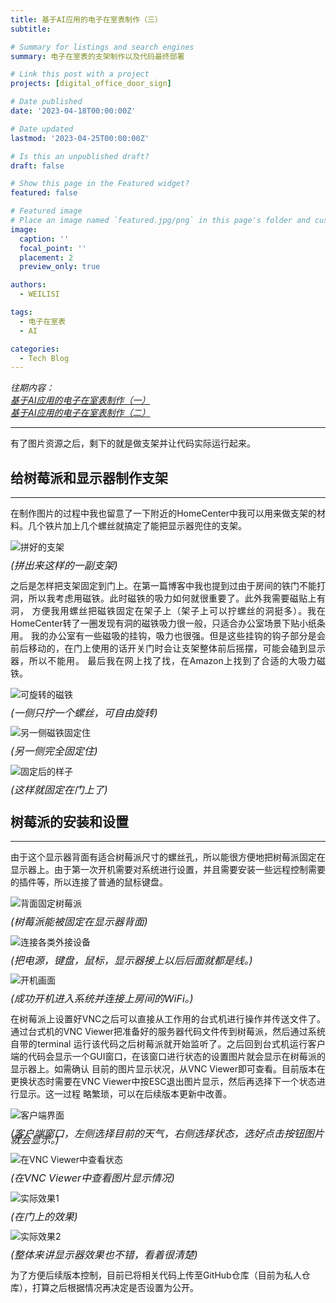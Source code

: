 ```yaml
---
title: 基于AI应用的电子在室表制作（三）
subtitle: 

# Summary for listings and search engines
summary: 电子在室表的支架制作以及代码最终部署

# Link this post with a project
projects: [digital_office_door_sign]

# Date published
date: '2023-04-18T00:00:00Z'

# Date updated
lastmod: '2023-04-25T00:00:00Z'

# Is this an unpublished draft?
draft: false

# Show this page in the Featured widget?
featured: false

# Featured image
# Place an image named `featured.jpg/png` in this page's folder and customize its options here.
image:
  caption: ''
  focal_point: ''
  placement: 2
  preview_only: true

authors:
  - WEILISI

tags:
  - 电子在室表
  - AI

categories:
  - Tech Blog
---
```

*往期内容：*  
*[基于AI应用的电子在室表制作（一）](https://weils302.com/zh/techblog/status_list_1_20230407/)*  
*[基于AI应用的电子在室表制作（二）](https://weils302.com/zh/techblog/status_list_2_20230415/)*

---

有了图片资源之后，剩下的就是做支架并让代码实际运行起来。


## 给树莓派和显示器制作支架 
--------------------
<div style="text-align: justify;">
在制作图片的过程中我也留意了一下附近的HomeCenter中我可以用来做支架的材料。几个铁片加上几个螺丝就搞定了能把显示器兜住的支架。
</div>

![拼好的支架](IMG_8799.jpg "图片来源: Ⓒ WEILISI")
<p style="font-size: 16px; line-height: 0.6;"><i>(拼出来这样的一副支架)</i></p>

<div style="text-align: justify;">
之后是怎样把支架固定到门上。在第一篇博客中我也提到过由于房间的铁门不能打洞，所以我考虑用磁铁。此时磁铁的吸力如何就很重要了。此外我需要磁贴上有洞，
方便我用螺丝把磁铁固定在架子上（架子上可以拧螺丝的洞挺多）。我在HomeCenter转了一圈发现有洞的磁铁吸力很一般，只适合办公室场景下贴小纸条用。
我的办公室有一些磁吸的挂钩，吸力也很强。但是这些挂钩的钩子部分是会前后移动的，在门上使用的话开关门时会让支架整体前后摇摆，可能会磕到显示器，所以不能用。
最后我在网上找了找，在Amazon上找到了合适的大吸力磁铁。
</div>

![可旋转的磁铁](IMG_8949.jpg "图片来源: Ⓒ WEILISI")
<p style="font-size: 16px; line-height: 0.6;"><i>(一侧只拧一个螺丝，可自由旋转)</i></p>

![另一侧磁铁固定住](IMG_8950.jpg "图片来源: Ⓒ WEILISI")
<p style="font-size: 16px; line-height: 0.6;"><i>(另一侧完全固定住)</i></p>

![固定后的样子](IMG_5608.jpg "图片来源: Ⓒ WEILISI")
<p style="font-size: 16px; line-height: 0.6;"><i>(这样就固定在门上了)</i></p>  


## 树莓派的安装和设置
--------------------
<div style="text-align: justify;">
由于这个显示器背面有适合树莓派尺寸的螺丝孔，所以能很方便地把树莓派固定在显示器上。由于第一次开机需要对系统进行设置，并且需要安装一些远程控制需要的插件等，所以连接了普通的鼠标键盘。
</div>

![背面固定树莓派](IMG_8952.jpg "图片来源: Ⓒ WEILISI")
<p style="font-size: 16px; line-height: 0.6;"><i>(树莓派能被固定在显示器背面)</i></p>

![连接各类外接设备](IMG_8953.jpg "图片来源: Ⓒ WEILISI")
<p style="font-size: 16px; line-height: 0.6;"><i>(把电源，键盘，鼠标，显示器接上以后后面就都是线。)</i></p>

![开机画面](IMG_8954.jpg "图片来源: Ⓒ WEILISI")
<p style="font-size: 16px; line-height: 0.6;"><i>(成功开机进入系统并连接上房间的WiFi。)</i></p>

<div style="text-align: justify;">
在树莓派上设置好VNC之后可以直接从工作用的台式机进行操作并传送文件了。通过台式机的VNC Viewer把准备好的服务器代码文件传到树莓派，然后通过系统自带的terminal
运行该代码之后树莓派就开始监听了。之后回到台式机运行客户端的代码会显示一个GUI窗口，在该窗口进行状态的设置图片就会显示在树莓派的显示器上。如需确认
目前的图片显示状况，从VNC Viewer即可查看。目前版本在更换状态时需要在VNC Viewer中按ESC退出图片显示，然后再选择下一个状态进行显示。这一过程
略繁琐，可以在后续版本更新中改善。
</div>

![客户端界面](client_window.png "图片来源: Ⓒ WEILISI")
<p style="font-size: 16px; line-height: 0.6;"><i>(客户端窗口，左侧选择目前的天气，右侧选择状态，选好点击按钮图片就会显示。)</i></p>

![在VNC Viewer中查看状态](IMG_5778.JPG "图片来源: Ⓒ WEILISI")
<p style="font-size: 16px; line-height: 0.6;"><i>(在VNC Viewer中查看图片显示情况)</i></p>

![实际效果1](IMG_5779.JPG "图片来源: Ⓒ WEILISI")
<p style="font-size: 16px; line-height: 0.6;"><i>(在门上的效果)</i></p>

![实际效果2](featured.JPG "图片来源: Ⓒ WEILISI")
<p style="font-size: 16px; line-height: 0.6;"><i>(整体来讲显示器效果也不错，看着很清楚)</i></p>

为了方便后续版本控制，目前已将相关代码上传至GitHub仓库（目前为私人仓库），打算之后根据情况再决定是否设置为公开。
